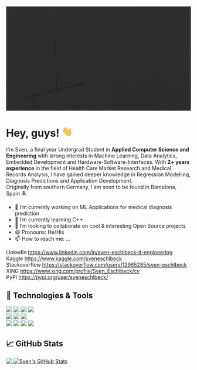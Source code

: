 ![Header](https://raw.githubusercontent.com/sveneschlbeck/sveneschlbeck/master/Sven.gif "Header")

# Hey, guys! <img src="https://raw.githubusercontent.com/sveneschlbeck/sveneschlbeck/master/wave.gif" width="30px">

I'm Sven, a final year Undergrad Student in **Applied Computer Science and Engineering** with strong interests in Machine Learning, Data Analytics, Embedded Development and Hardware-Software-Interfaces. With **2+ years experience** in the field of Health Care Market Research and Medical Records Analysis, I have gained deeper knowledge in Regression Modelling, Diagnosis Predictions and Application Development.  
Originally from southern Germany, I am soon to be found in Barcelona, Spain :desert_island:

- 🔭 I’m currently working on ML Applications for medical diagnosis prediction
- 🌱 I’m currently learning C++
- 👯 I’m looking to collaborate on cool & interesting Open Source projects
- 😄 Pronouns: He/His
- 📫 How to reach me: ...

LinkedIn			  https://www.linkedin.com/in/sven-eschlbeck-it-engineering  
Kaggle			    https://www.kaggle.com/sveneschlbeck  
Stackoverflow		https://stackoverflow.com/users/12965285/sven-eschlbeck  
XING			      https://www.xing.com/profile/Sven_Eschlbeck/cv  
PyPI			      https://pypi.org/user/sveneschlbeck/  

## 🔧 Technologies & Tools
![](https://img.shields.io/badge/language-c%2B%2B-green)
![](https://img.shields.io/badge/language-SQL-blue)
![](https://img.shields.io/badge/language-python-orange)
![](https://img.shields.io/badge/language-r-pink)    
![](https://img.shields.io/badge/packages%2C%20libraries%20%26%20frameworks-Pandas-brown)
![](https://img.shields.io/badge/packages%2C%20libraries%20%26%20frameworks-Keras-purple)
![](https://img.shields.io/badge/packages%2C%20libraries%20%26%20frameworks-Tensorflow-red)    
![](https://img.shields.io/badge/packages%2C%20libraries%20%26%20frameworks-Scikit--learn-white)
![](https://img.shields.io/badge/packages%2C%20libraries%20%26%20frameworks-Matplotlib-lightgrey)
![](https://img.shields.io/badge/tools-Git-lightgreen)
![](https://img.shields.io/badge/OS-Windows-lightblue)

## &#x1f4c8; GitHub Stats

<a href="https://github.com/sveneschlbeck/sveneschlbeck">
  <img align="center" src="https://github-readme-stats.vercel.app/api/top-langs/?username=sveneschlbeck&title_color=ffffff&text_color=c9cacc&icon_color=2bbc8a&bg_color=1d1f21&langs_count=3" />
</a>
<a href="https://github.com/sveneschlbeck/sveneschlbeck">
  <img align="center" src="https://github-readme-stats.vercel.app/api?username=sveneschlbeck&show_icons=true&line_height=27&count_private=true&title_color=ffffff&text_color=c9cacc&icon_color=2bbc8a&bg_color=1d1f21" alt="Sven's GitHub Stats" />
</a>
